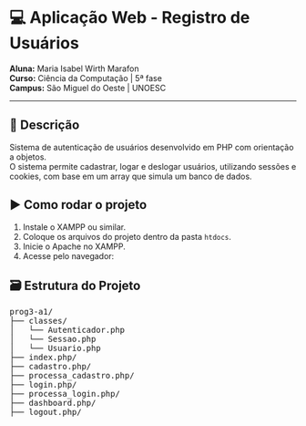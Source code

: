 # 💻 Aplicação Web - Registro de Usuários

**Aluna:** Maria Isabel Wirth Marafon  
**Curso:** Ciência da Computação | 5ª fase  
**Campus:** São Miguel do Oeste | UNOESC  

---

## 📝 Descrição

Sistema de autenticação de usuários desenvolvido em PHP com orientação a objetos.  
O sistema permite cadastrar, logar e deslogar usuários, utilizando sessões e cookies, com base em um array que simula um banco de dados.

## ▶️ Como rodar o projeto

1. Instale o XAMPP ou similar.
2. Coloque os arquivos do projeto dentro da pasta `htdocs`.
3. Inicie o Apache no XAMPP.
4. Acesse pelo navegador:

## 🗃️ Estrutura do Projeto
<pre>prog3-a1/
├── classes/
│   └── Autenticador.php
│   └── Sessao.php
│   └── Usuario.php
├── index.php/
├── cadastro.php/
├── processa_cadastro.php/
├── login.php/
├── processa_login.php/
├── dashboard.php/
├── logout.php/</pre>

